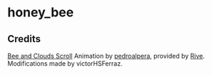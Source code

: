 # honey_bee

## Credits

 [Bee and Clouds Scroll](https://rive.app/community/4818-9759-bee-and-clouds-scroll/) Animation by [pedroalpera](https://rive.app/@pedroalpera/), provided by [Rive](https://rive.app/). Modifications made by victorHSFerraz.
